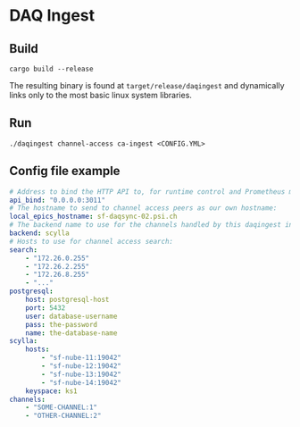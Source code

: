 # DAQ Ingest

## Build

```
cargo build --release
```

The resulting binary is found at `target/release/daqingest` and dynamically links only
to the most basic linux system libraries.


## Run

```
./daqingest channel-access ca-ingest <CONFIG.YML>
```


## Config file example

```yml
# Address to bind the HTTP API to, for runtime control and Prometheus metrics scrape:
api_bind: "0.0.0.0:3011"
# The hostname to send to channel access peers as our own hostname:
local_epics_hostname: sf-daqsync-02.psi.ch
# The backend name to use for the channels handled by this daqingest instance:
backend: scylla
# Hosts to use for channel access search:
search:
    - "172.26.0.255"
    - "172.26.2.255"
    - "172.26.8.255"
    - "..."
postgresql:
    host: postgresql-host
    port: 5432
    user: database-username
    pass: the-password
    name: the-database-name
scylla:
    hosts:
        - "sf-nube-11:19042"
        - "sf-nube-12:19042"
        - "sf-nube-13:19042"
        - "sf-nube-14:19042"
    keyspace: ks1
channels:
    - "SOME-CHANNEL:1"
    - "OTHER-CHANNEL:2"
```
